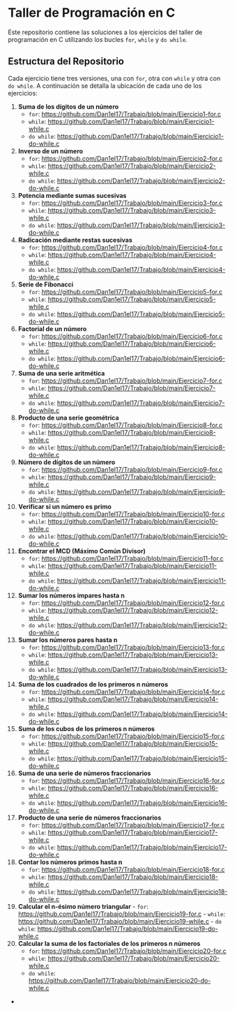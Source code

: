  # Taller de Programación en C 
Este repositorio contiene las soluciones a los ejercicios del taller de programación en C utilizando los bucles `for`, `while` y `do while`. 
## Estructura del Repositorio 
Cada ejercicio tiene tres versiones, una con `for`, otra con `while` y otra con `do while`. A continuación se detalla la ubicación de cada uno de los ejercicios: 
1. **Suma de los dígitos de un número**
   - `for`: https://github.com/Dan1el17/Trabajo/blob/main/Ejercicio1-for.c
   - `while`: https://github.com/Dan1el17/Trabajo/blob/main/Ejercicio1-while.c
   - `do while`: https://github.com/Dan1el17/Trabajo/blob/main/Ejercicio1-do-while.c
2. **Inverso de un número**
   - `for`: https://github.com/Dan1el17/Trabajo/blob/main/Ejercicio2-for.c 
   - `while`: https://github.com/Dan1el17/Trabajo/blob/main/Ejercicio2-while.c
   - `do while`: https://github.com/Dan1el17/Trabajo/blob/main/Ejercicio2-do-while.c
3. **Potencia mediante sumas sucesivas**
   - `for`: https://github.com/Dan1el17/Trabajo/blob/main/Ejercicio3-for.c
   - `while`: https://github.com/Dan1el17/Trabajo/blob/main/Ejercicio3-while.c
   - `do while`: https://github.com/Dan1el17/Trabajo/blob/main/Ejercicio3-do-while.c
4. **Radicación mediante restas sucesivas**
   - `for`: https://github.com/Dan1el17/Trabajo/blob/main/Ejercicio4-for.c
   - `while`: https://github.com/Dan1el17/Trabajo/blob/main/Ejercicio4-while.c
   - `do while`: https://github.com/Dan1el17/Trabajo/blob/main/Ejercicio4-do-while.c
5. **Serie de Fibonacci**
   - `for`: https://github.com/Dan1el17/Trabajo/blob/main/Ejercicio5-for.c
   - `while`: https://github.com/Dan1el17/Trabajo/blob/main/Ejercicio5-while.c
   - `do while`: https://github.com/Dan1el17/Trabajo/blob/main/Ejercicio5-do-while.c
6. **Factorial de un número**
   - `for`: https://github.com/Dan1el17/Trabajo/blob/main/Ejercicio6-for.c
   - `while`: https://github.com/Dan1el17/Trabajo/blob/main/Ejercicio6-while.c
   - `do while`: https://github.com/Dan1el17/Trabajo/blob/main/Ejercicio6-do-while.c
7. **Suma de una serie aritmética**
   - `for`: https://github.com/Dan1el17/Trabajo/blob/main/Ejercicio7-for.c
   - `while`: https://github.com/Dan1el17/Trabajo/blob/main/Ejercicio7-while.c
   - `do while`: https://github.com/Dan1el17/Trabajo/blob/main/Ejercicio7-do-while.c
8. **Producto de una serie geométrica**
   - `for`: https://github.com/Dan1el17/Trabajo/blob/main/Ejercicio8-for.c
   - `while`: https://github.com/Dan1el17/Trabajo/blob/main/Ejercicio8-while.c
   - `do while`: https://github.com/Dan1el17/Trabajo/blob/main/Ejercicio8-do-while.c
9. **Número de dígitos de un número**
   - `for`: https://github.com/Dan1el17/Trabajo/blob/main/Ejercicio9-for.c
   - `while`: https://github.com/Dan1el17/Trabajo/blob/main/Ejercicio9-while.c
   - `do while`: https://github.com/Dan1el17/Trabajo/blob/main/Ejercicio9-do-while.c
10. **Verificar si un número es primo**
    - `for`: https://github.com/Dan1el17/Trabajo/blob/main/Ejercicio10-for.c
    - `while`: https://github.com/Dan1el17/Trabajo/blob/main/Ejercicio10-while.c
    - `do while`: https://github.com/Dan1el17/Trabajo/blob/main/Ejercicio10-do-while.c
11. **Encontrar el MCD (Máximo Común Divisor)**
    - `for`: https://github.com/Dan1el17/Trabajo/blob/main/Ejercicio11-for.c
    - `while`: https://github.com/Dan1el17/Trabajo/blob/main/Ejercicio11-while.c
    - `do while`: https://github.com/Dan1el17/Trabajo/blob/main/Ejercicio11-do-while.c
12. **Sumar los números impares hasta n**
    - `for`: https://github.com/Dan1el17/Trabajo/blob/main/Ejercicio12-for.c
    - `while`: https://github.com/Dan1el17/Trabajo/blob/main/Ejercicio12-while.c
    - `do while`: https://github.com/Dan1el17/Trabajo/blob/main/Ejercicio12-do-while.c
13. **Sumar los números pares hasta n**
    - `for`: https://github.com/Dan1el17/Trabajo/blob/main/Ejercicio13-for.c
    - `while`: https://github.com/Dan1el17/Trabajo/blob/main/Ejercicio13-while.c
    - `do while`: https://github.com/Dan1el17/Trabajo/blob/main/Ejercicio13-do-while.c
14. **Suma de los cuadrados de los primeros n números**
    - `for`: https://github.com/Dan1el17/Trabajo/blob/main/Ejercicio14-for.c
    - `while`: https://github.com/Dan1el17/Trabajo/blob/main/Ejercicio14-while.c
    - `do while`: https://github.com/Dan1el17/Trabajo/blob/main/Ejercicio14-do-while.c
15. **Suma de los cubos de los primeros n números**
    - `for`: https://github.com/Dan1el17/Trabajo/blob/main/Ejercicio15-for.c
    - `while`: https://github.com/Dan1el17/Trabajo/blob/main/Ejercicio15-while.c
    - `do while`: https://github.com/Dan1el17/Trabajo/blob/main/Ejercicio15-do-while.c
16. **Suma de una serie de números fraccionarios**
    - `for`: https://github.com/Dan1el17/Trabajo/blob/main/Ejercicio16-for.c
    - `while`: https://github.com/Dan1el17/Trabajo/blob/main/Ejercicio16-while.c
    - `do while`: https://github.com/Dan1el17/Trabajo/blob/main/Ejercicio16-do-while.c
17. **Producto de una serie de números fraccionarios**
    - `for`: https://github.com/Dan1el17/Trabajo/blob/main/Ejercicio17-for.c
    - `while`: https://github.com/Dan1el17/Trabajo/blob/main/Ejercicio17-while.c
    - `do while`: https://github.com/Dan1el17/Trabajo/blob/main/Ejercicio17-do-while.c
18. **Contar los números primos hasta n**
    - `for`: https://github.com/Dan1el17/Trabajo/blob/main/Ejercicio18-for.c
    - `while`: https://github.com/Dan1el17/Trabajo/blob/main/Ejercicio18-while.c
    - `do while`: https://github.com/Dan1el17/Trabajo/blob/main/Ejercicio18-do-while.c
  19. **Calcular el n-ésimo número triangular**
    - `for`: https://github.com/Dan1el17/Trabajo/blob/main/Ejercicio19-for.c
    - `while`: https://github.com/Dan1el17/Trabajo/blob/main/Ejercicio19-while.c
    - `do while`: https://github.com/Dan1el17/Trabajo/blob/main/Ejercicio19-do-while.c
21. **Calcular la suma de los factoriales de los primeros n números**
    - `for`: https://github.com/Dan1el17/Trabajo/blob/main/Ejercicio20-for.c
    - `while`: https://github.com/Dan1el17/Trabajo/blob/main/Ejercicio20-while.c
    - `do while`: https://github.com/Dan1el17/Trabajo/blob/main/Ejercicio20-do-while.c


   - 
